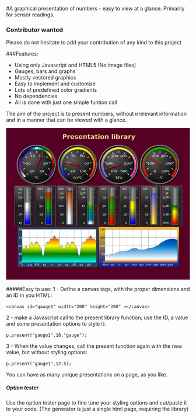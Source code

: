 #A graphical presentation of numbers - easy to view at a glance.
Primarily for sensor readings.

### Contributor wanted
Please do not hesitate to add your contribution of any kind to this project 

###Features:
* Using only Javascript and HTML5 (No image files)
* Gauges, bars and graphs
* Mostly vectored graphics
* Easy to implement and customise
* Lots of predefined color gradients
* No dependencies
* All is done with just one simple funtion call

The aim of the project is to present numbers, without irrelevant information and in a manner that can be viewed with a glance.

![Overview](https://github.com/paragi/plib/blob/master/present.jpg)

#####Easy to use:
1 - Define a canvas tags, with the proper dimensions and an ID in you HTML:  

    <canvas id="gauge1" width="200" height="200" ></canvas>

2 - make a Javascript call to the present library function; 
use the ID, a value and some presentation options to  style it:

    p.present("gauge1",10,"gauge");

3 - When the value changes, call the present function again with the new value, but without styling options:

    p.present("gauge1",12.5);

You can have as many unique presentations on a page, as you like.


##### Option tester
Use the option tester page to fine tune your styling options and cut/paste it to your code.
(The generator is just a single html page, requiring the library)


